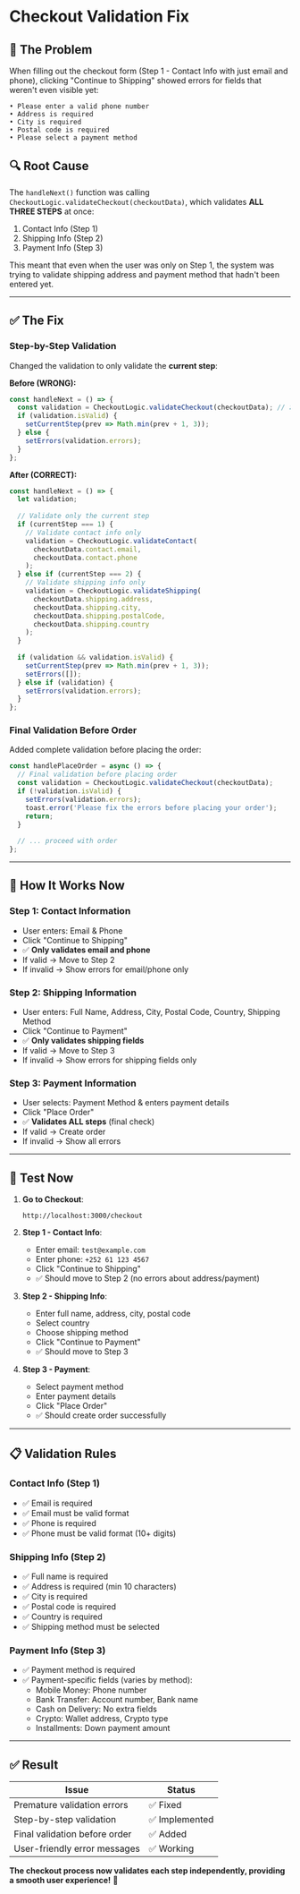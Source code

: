 # Checkout Validation Fix

## 🐛 **The Problem**

When filling out the checkout form (Step 1 - Contact Info with just email and phone), clicking "Continue to Shipping" showed errors for fields that weren't even visible yet:

```
• Please enter a valid phone number
• Address is required
• City is required
• Postal code is required
• Please select a payment method
```

## 🔍 **Root Cause**

The `handleNext()` function was calling `CheckoutLogic.validateCheckout(checkoutData)`, which validates **ALL THREE STEPS** at once:
1. Contact Info (Step 1)
2. Shipping Info (Step 2)
3. Payment Info (Step 3)

This meant that even when the user was only on Step 1, the system was trying to validate shipping address and payment method that hadn't been entered yet.

---

## ✅ **The Fix**

### **Step-by-Step Validation**

Changed the validation to only validate the **current step**:

**Before (WRONG):**
```typescript
const handleNext = () => {
  const validation = CheckoutLogic.validateCheckout(checkoutData); // ❌ Validates ALL steps
  if (validation.isValid) {
    setCurrentStep(prev => Math.min(prev + 1, 3));
  } else {
    setErrors(validation.errors);
  }
};
```

**After (CORRECT):**
```typescript
const handleNext = () => {
  let validation;
  
  // Validate only the current step
  if (currentStep === 1) {
    // Validate contact info only
    validation = CheckoutLogic.validateContact(
      checkoutData.contact.email,
      checkoutData.contact.phone
    );
  } else if (currentStep === 2) {
    // Validate shipping info only
    validation = CheckoutLogic.validateShipping(
      checkoutData.shipping.address,
      checkoutData.shipping.city,
      checkoutData.shipping.postalCode,
      checkoutData.shipping.country
    );
  }
  
  if (validation && validation.isValid) {
    setCurrentStep(prev => Math.min(prev + 1, 3));
    setErrors([]);
  } else if (validation) {
    setErrors(validation.errors);
  }
};
```

### **Final Validation Before Order**

Added complete validation before placing the order:

```typescript
const handlePlaceOrder = async () => {
  // Final validation before placing order
  const validation = CheckoutLogic.validateCheckout(checkoutData);
  if (!validation.isValid) {
    setErrors(validation.errors);
    toast.error('Please fix the errors before placing your order');
    return;
  }
  
  // ... proceed with order
};
```

---

## 🎯 **How It Works Now**

### **Step 1: Contact Information**
- User enters: Email & Phone
- Click "Continue to Shipping"
- ✅ **Only validates email and phone**
- If valid → Move to Step 2
- If invalid → Show errors for email/phone only

### **Step 2: Shipping Information**
- User enters: Full Name, Address, City, Postal Code, Country, Shipping Method
- Click "Continue to Payment"
- ✅ **Only validates shipping fields**
- If valid → Move to Step 3
- If invalid → Show errors for shipping fields only

### **Step 3: Payment Information**
- User selects: Payment Method & enters payment details
- Click "Place Order"
- ✅ **Validates ALL steps** (final check)
- If valid → Create order
- If invalid → Show all errors

---

## 🧪 **Test Now**

1. **Go to Checkout**:
   ```
   http://localhost:3000/checkout
   ```

2. **Step 1 - Contact Info**:
   - Enter email: `test@example.com`
   - Enter phone: `+252 61 123 4567`
   - Click "Continue to Shipping"
   - ✅ Should move to Step 2 (no errors about address/payment)

3. **Step 2 - Shipping Info**:
   - Enter full name, address, city, postal code
   - Select country
   - Choose shipping method
   - Click "Continue to Payment"
   - ✅ Should move to Step 3

4. **Step 3 - Payment**:
   - Select payment method
   - Enter payment details
   - Click "Place Order"
   - ✅ Should create order successfully

---

## 📋 **Validation Rules**

### **Contact Info (Step 1)**
- ✅ Email is required
- ✅ Email must be valid format
- ✅ Phone is required
- ✅ Phone must be valid format (10+ digits)

### **Shipping Info (Step 2)**
- ✅ Full name is required
- ✅ Address is required (min 10 characters)
- ✅ City is required
- ✅ Postal code is required
- ✅ Country is required
- ✅ Shipping method must be selected

### **Payment Info (Step 3)**
- ✅ Payment method is required
- ✅ Payment-specific fields (varies by method):
  - Mobile Money: Phone number
  - Bank Transfer: Account number, Bank name
  - Cash on Delivery: No extra fields
  - Crypto: Wallet address, Crypto type
  - Installments: Down payment amount

---

## ✅ **Result**

| Issue | Status |
|-------|--------|
| Premature validation errors | ✅ Fixed |
| Step-by-step validation | ✅ Implemented |
| Final validation before order | ✅ Added |
| User-friendly error messages | ✅ Working |

**The checkout process now validates each step independently, providing a smooth user experience!** 🎉

